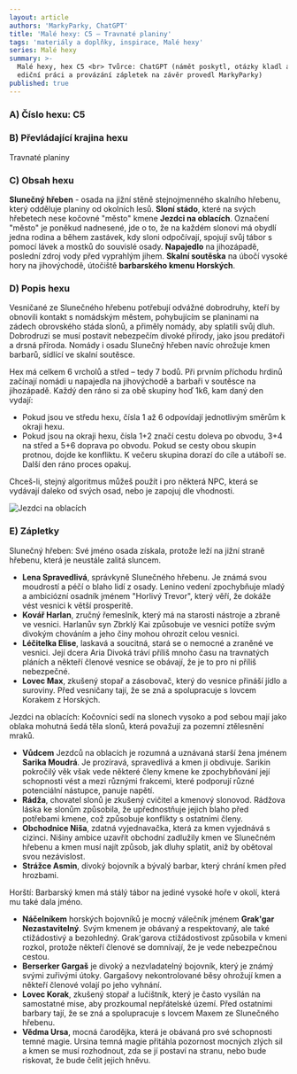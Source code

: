```yaml
---
layout: article
authors: 'MarkyParky, ChatGPT'
title: 'Malé hexy: C5 – Travnaté planiny'
tags: 'materiály a doplňky, inspirace, Malé hexy'
series: Malé hexy
summary: >-
  Malé hexy, hex C5 <br> Tvůrce: ChatGPT (námět poskytl, otázky kladl a drobnou
  ediční práci a provázání zápletek na závěr provedl MarkyParky)
published: true
---
```

### A) Číslo hexu: C5

### B) Převládající krajina hexu

Travnaté planiny

### C) Obsah hexu

**Slunečný hřeben** - osada na jižní stěně stejnojmenného skalního hřebenu, který odděluje planiny od okolních lesů.
**Sloní stádo**, které na svých hřebetech nese kočovné "město" kmene **Jezdci na oblacích**. Označení "město" je poněkud nadnesené, jde o to, že na každém slonovi má obydlí jedna rodina a během zastávek, kdy sloni odpočívají, spojují svůj tábor s pomocí lávek a mostků do souvislé osady.
**Napajedlo** na jihozápadě, poslední zdroj vody před vyprahlým jihem.
**Skalní soutěska** na úbočí vysoké hory na jihovýchodě, útočiště **barbarského kmenu Horských**.
  
### D) Popis hexu

Vesničané ze Slunečného hřebenu potřebují odvážné dobrodruhy, kteří by obnovili kontakt s nomádským městem, pohybujícím se planinami na zádech obrovského stáda slonů, a přiměly nomády, aby splatili svůj dluh. Dobrodruzi se musí postavit nebezpečím divoké přírody, jako jsou predátoři a drsná příroda. Nomády i osadu Slunečný hřeben navíc ohrožuje kmen barbarů, sídlící ve skalní soutěsce.

Hex má celkem 6 vrcholů a střed – tedy 7 bodů. Při prvním příchodu hrdinů začínají nomádi u napajedla na jihovýchodě a barbaři v soutěsce na jihozápadě. Každý den ráno si za obě skupiny hoď 1k6, kam daný den vydají:
- Pokud jsou ve středu hexu, čísla 1 až 6 odpovídají jednotlivým směrům k okraji hexu.
- Pokud jsou na okraji hexu, čísla 1+2 značí cestu doleva po obvodu, 3+4 na střed a 5+6 doprava po obvodu.
Pokud se cesty obou skupin protnou, dojde ke konfliktu. K večeru skupina dorazí do cíle a utáboří se. Další den ráno proces opakuj.

Chceš-li, stejný algoritmus můžeš použít i pro některá NPC, která se vydávají daleko od svých osad, nebo je zapojuj dle vhodnosti.

![Jezdci na oblacích]({{site.baseurl}}/89/jezdci-na-oblacich.png)

  
### E) Zápletky

Slunečný hřeben: Své jméno osada získala, protože leží na jižní straně hřebenu, která je neustále zalitá sluncem.
- **Lena Spravedlivá**, správkyně Slunečného hřebenu. Je známá svou moudrostí a péčí o blaho lidí z osady. Lenino vedení zpochybňuje mladý a ambiciózní osadník jménem "Horlivý Trevor", který věří, že dokáže vést vesnici k větší prosperitě.
- **Kovář Harlan**, zručný řemeslník, který má na starosti nástroje a zbraně ve vesnici. Harlanův syn Zbrklý Kai způsobuje ve vesnici potíže svým divokým chováním a jeho činy mohou ohrozit celou vesnici.
- **Léčitelka Elise**, laskavá a soucitná, stará se o nemocné a zraněné ve vesnici. Její dcera Aria Divoká tráví příliš mnoho času na travnatých pláních a někteří členové vesnice se obávají, že je to pro ni příliš nebezpečné.
- **Lovec Max**, zkušený stopař a zásobovač, který do vesnice přináší jídlo a suroviny. Před vesničany tají, že se zná a spolupracuje s lovcem Korakem z Horských.

Jezdci na oblacích: Kočovníci sedí na slonech vysoko a pod sebou mají jako oblaka mohutná šedá těla slonů, která považují za pozemní ztělesnění mraků.
- **Vůdcem** Jezdců na oblacích je rozumná a uznávaná starší žena jménem **Sarika Moudrá**. Je prozíravá, spravedlivá a kmen ji obdivuje. Sarikin pokročilý věk však vede některé členy kmene ke zpochybňování její schopnosti vést a mezi různými frakcemi, které podporují různé potenciální nástupce, panuje napětí.
- **Rádža**, chovatel slonů je zkušený cvičitel a kmenový slonovod. Rádžova láska ke slonům způsobila, že upřednostňuje jejich blaho před potřebami kmene, což způsobuje konflikty s ostatními členy.
- **Obchodnice Niša**, zdatná vyjednavačka, která za kmen vyjednává s cizinci. Nišiny ambice uzavřít obchodní zadlužily kmen ve Slunečném hřebenu a kmen musí najít způsob, jak dluhy splatit, aniž by obětoval svou nezávislost.
- **Strážce Asmin**, divoký bojovník a bývalý barbar, který chrání kmen před hrozbami.

Horští: Barbarský kmen má stálý tábor na jediné vysoké hoře v okolí, která mu také dala jméno.
- **Náčelníkem** horských bojovníků je mocný válečník jménem **Grak'gar Nezastavitelný**. Svým kmenem je obávaný a respektovaný, ale také ctižádostivý a bezohledný. Grak'garova ctižádostivost způsobila v kmeni rozkol, protože někteří členové se domnívají, že je vede nebezpečnou cestou.
- **Berserker Gargaš** je divoký a nezvladatelný bojovník, který je známý svými zuřivými útoky. Gargašovy nekontrolované běsy ohrožují kmen a někteří členové volají po jeho vyhnání.
- **Lovec Korak**, zkušený stopař a lučištník, který je často vysílán na samostatné mise, aby prozkoumal nepřátelské území. Před ostatními barbary tají, že se zná a spolupracuje s lovcem Maxem ze Slunečného hřebenu.
- **Vědma Ursa**, mocná čarodějka, která je obávaná pro své schopnosti temné magie. Ursina temná magie přitáhla pozornost mocných zlých sil a kmen se musí rozhodnout, zda se jí postaví na stranu, nebo bude riskovat, že bude čelit jejich hněvu.
